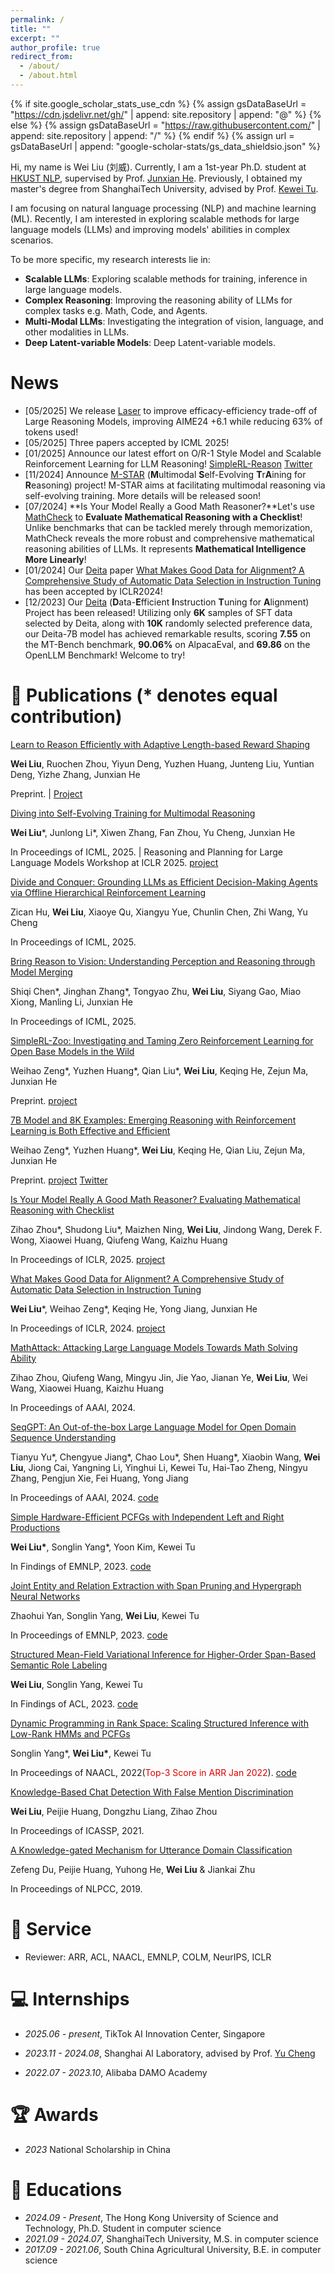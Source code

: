 ```yaml
---
permalink: /
title: ""
excerpt: ""
author_profile: true
redirect_from: 
  - /about/
  - /about.html
---
```


{% if site.google_scholar_stats_use_cdn %}
{% assign gsDataBaseUrl = "https://cdn.jsdelivr.net/gh/" | append: site.repository | append: "@" %}
{% else %}
{% assign gsDataBaseUrl = "https://raw.githubusercontent.com/" | append: site.repository | append: "/" %}
{% endif %}
{% assign url = gsDataBaseUrl | append: "google-scholar-stats/gs_data_shieldsio.json" %}

<span class='anchor' id='about-me'></span>

Hi, my name is Wei Liu (刘威). Currently, I am a 1st-year Ph.D. student at [HKUST NLP](https://github.com/hkust-nlp), supervised by Prof. [Junxian He](https://jxhe.github.io/). Previously, I obtained my master's degree from ShanghaiTech University, advised by Prof. [Kewei Tu](https://faculty.sist.shanghaitech.edu.cn/faculty/tukw/).

I am focusing on natural language processing (NLP) and machine learning (ML). Recently, I am interested in exploring scalable methods for large language models (LLMs) and improving models' abilities in complex scenarios.

To be more specific, my research interests lie in:
  - **Scalable LLMs**: Exploring scalable methods for training, inference in large language models.
  - **Complex Reasoning**: Improving the reasoning ability of LLMs for complex tasks e.g. Math, Code, and Agents.
  - **Multi-Modal LLMs**: Investigating the integration of vision, language, and other modalities in LLMs.
  - **Deep Latent-variable Models**: Deep Latent-variable models.

# News
  - \[05/2025\] We release [Laser](https://arxiv.org/abs/2505.15612) to improve efficacy-efficiency trade-off of Large Reasoning Models, improving AIME24 +6.1 while reducing 63% of tokens used!
  - \[05/2025\] Three papers accepted by ICML 2025!
  - \[01/2025\] Announce our latest effort on O/R-1 Style Model and Scalable Reinforcement Learning for LLM Reasoning! [SimpleRL-Reason](https://hkust-nlp.notion.site/simplerl-reason) [Twitter](https://x.com/junxian_he/status/1883183099787571519)
  - \[11/2024\] Announce [M-STAR](https://mstar-lmm.github.io/) (**M**ultimodal **S**elf-Evolving **T**r**A**ining for **R**easoning) project! M-STAR aims at facilitating multimodal reasoning via self-evolving training. More details will be released soon!
  - \[07/2024\] **Is Your Model Really a Good Math Reasoner?**Let's use [MathCheck](https://mathcheck.github.io/) to **Evaluate Mathematical Reasoning with a Checklist**! Unlike benchmarks that can be tackled merely through memorization, MathCheck reveals the more robust and comprehensive mathematical reasoning abilities of LLMs. It represents **Mathematical Intelligence More Linearly**!
  - \[01/2024\] Our [Deita](https://github.com/hkust-nlp/deita) paper [What Makes Good Data for Alignment? A Comprehensive Study of Automatic Data Selection in Instruction Tuning](https://arxiv.org/abs/2312.15685) has been accepted by ICLR2024!
  - \[12/2023\] Our [Deita](https://github.com/hkust-nlp/deita) (**D**ata-**E**fficient **I**nstruction **T**uning for **A**lignment) Project has been released! Utilizing only **6K** samples of SFT data selected by Deita, along with **10K** randomly selected preference data, our Deita-7B model has achieved remarkable results, scoring **7.55** on the MT-Bench benchmark, **90.06%** on AlpacaEval, and **69.86** on the OpenLLM Benchmark! Welcome to try!

# 📝 Publications (* denotes equal contribution)

[Learn to Reason Efficiently with Adaptive Length-based Reward Shaping](https://arxiv.org/abs/2505.15612)

**Wei Liu**, Ruochen Zhou, Yiyun Deng, Yuzhen Huang, Junteng Liu, Yuntian Deng, Yizhe Zhang, Junxian He

Preprint. \| [Project](https://github.com/hkust-nlp/Laser)

[Diving into Self-Evolving Training for Multimodal Reasoning](https://arxiv.org/abs/2412.17451)

**Wei Liu**\*, Junlong Li\*, Xiwen Zhang, Fan Zhou, Yu Cheng, Junxian He

In Proceedings of ICML, 2025. \| Reasoning and Planning for Large Language Models Workshop at ICLR 2025. [project](https://mstar-lmm.github.io/)

[Divide and Conquer: Grounding LLMs as Efficient Decision-Making Agents
via Offline Hierarchical Reinforcement Learning]()

Zican Hu, **Wei Liu**, Xiaoye Qu, Xiangyu Yue, Chunlin Chen, Zhi Wang, Yu Cheng

In Proceedings of ICML, 2025.

[Bring Reason to Vision: Understanding Perception and Reasoning through Model Merging]()

Shiqi Chen\*, Jinghan Zhang\*, Tongyao Zhu, **Wei Liu**, Siyang Gao, Miao Xiong, Manling Li, Junxian He 

In Proceedings of ICML, 2025.

[SimpleRL-Zoo: Investigating and Taming Zero Reinforcement Learning for Open Base Models in the Wild](https://arxiv.org/abs/2503.18892)

Weihao Zeng\*, Yuzhen Huang\*, Qian Liu\*, **Wei Liu**, Keqing He, Zejun Ma, Junxian He

Preprint. [project](https://hkust-nlp.notion.site/simplerl-reason)

[7B Model and 8K Examples: Emerging Reasoning with Reinforcement Learning is Both Effective and Efficient](https://hkust-nlp.notion.site/simplerl-reason)

Weihao Zeng\*, Yuzhen Huang\*, **Wei Liu**, Keqing He, Qian Liu, Zejun Ma, Junxian He

Preprint. [project](https://hkust-nlp.notion.site/simplerl-reason) [Twitter](https://x.com/junxian_he/status/1883183099787571519)

[Is Your Model Really A Good Math Reasoner? Evaluating Mathematical Reasoning with Checklist](https://arxiv.org/abs/2407.08733)

Zihao Zhou\*, Shudong Liu\*, Maizhen Ning, **Wei Liu**, Jindong Wang, Derek F. Wong, Xiaowei Huang, Qiufeng Wang, Kaizhu Huang


In Proceedings of ICLR, 2025. [project](https://mathcheck.github.io/)

[What Makes Good Data for Alignment? A Comprehensive Study of Automatic Data Selection in Instruction Tuning](https://arxiv.org/abs/2312.15685)

**Wei Liu**\*, Weihao Zeng\*, Keqing He, Yong Jiang, Junxian He

In Proceedings of ICLR, 2024. [project](https://github.com/hkust-nlp/deita)

[MathAttack: Attacking Large Language Models Towards Math Solving Ability](https://arxiv.org/pdf/2309.01686.pdf)

Zihao Zhou, Qiufeng Wang, Mingyu Jin, Jie Yao, Jianan Ye, **Wei Liu**, Wei Wang, Xiaowei Huang, Kaizhu Huang

In Proceedings of AAAI, 2024.

[SeqGPT: An Out-of-the-box Large Language Model for Open Domain
Sequence Understanding](https://arxiv.org/pdf/2308.10529.pdf)

Tianyu Yu\*, Chengyue Jiang\*, Chao Lou\*, Shen Huang\*, Xiaobin Wang, **Wei Liu**, Jiong Cai, Yangning Li, Yinghui Li, Kewei Tu, Hai-Tao Zheng, Ningyu Zhang, Pengjun Xie, Fei Huang, Yong Jiang

In Proceedings of AAAI, 2024. [code](https://github.com/Alibaba-NLP/SeqGPT)

[Simple Hardware-Efficient PCFGs with Independent Left and Right Productions](https://arxiv.org/abs/2310.14997)

**Wei Liu\***, Songlin Yang\*, Yoon Kim, Kewei Tu

In Findings of EMNLP, 2023. [code](https://github.com/sustcsonglin/TN-PCFG)

[Joint Entity and Relation Extraction with Span Pruning and Hypergraph Neural Networks](https://aclanthology.org/2023.emnlp-main.467.pdf)

Zhaohui Yan, Songlin Yang, **Wei Liu**, Kewei Tu

In Proceedings of EMNLP, 2023. [code](https://github.com/yanzhh/HGERE)

[Structured Mean-Field Variational Inference for Higher-Order Span-Based Semantic Role Labeling](https://faculty.sist.shanghaitech.edu.cn/faculty/tukw/acl23srl.pdf)

**Wei Liu**, Songlin Yang, Kewei Tu

In Findings of ACL, 2023. [code](https://github.com/VPeterV/Structured-MFVI)

<!-- Joint Entity and Relation Extraction with Span Pruning and Hypergraph Neural Networks (submitted) -->
[Dynamic Programming in Rank Space: Scaling Structured Inference with Low-Rank HMMs and PCFGs](https://aclanthology.org/2022.naacl-main.353.pdf)

Songlin Yang\*, **Wei Liu\***, Kewei Tu

In Proceedings of NAACL, 2022(<font color="#dd0000">Top-3 Score in ARR Jan 2022</font>). [code](https://github.com/VPeterV/RankSpace-Models)

[Knowledge-Based Chat Detection With False Mention Discrimination](https://ieeexplore.ieee.org/document/9414073)

**Wei Liu**, Peijie Huang, Dongzhu Liang, Zihao Zhou

In Proceedings of ICASSP, 2021.

[A Knowledge-gated Mechanism for Utterance Domain Classification](https://link.springer.com/chapter/10.1007/978-3-030-32236-6_12)

Zefeng Du, Peijie Huang, Yuhong He, **Wei Liu** & Jiankai Zhu 

In Proceedings of NLPCC, 2019.

# 👥 Service
- Reviewer: ARR, ACL, NAACL, EMNLP, COLM, NeurIPS, ICLR

# 💻 Internships

- *2025.06 - present*, TikTok AI Innovation Center, Singapore

- *2023.11 - 2024.08*, Shanghai AI Laboratory, advised by Prof. [Yu Cheng](https://ych133.github.io/)
  
- *2022.07 - 2023.10*, Alibaba DAMO Academy

# 🏆 Awards
- *2023* National Scholarship in China

# 📖 Educations
- *2024.09 - Present*, The Hong Kong University of Science and Technology, Ph.D. Student in computer science
- *2021.09 - 2024.07*, ShanghaiTech University, M.S. in computer science
- *2017.09 - 2021.06*, South China Agricultural University, B.E. in computer science


